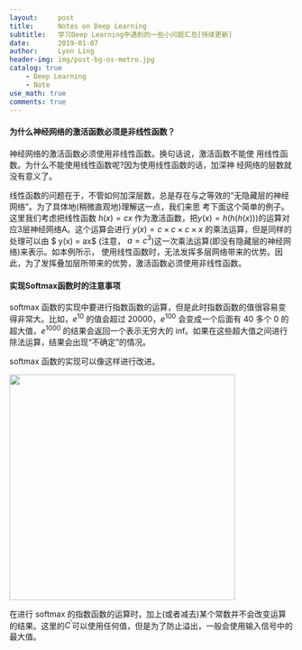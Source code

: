 ```yaml
---
layout:     post
title:      Notes on Deep Learning
subtitle:   学习Deep Learning中遇到的一些小问题汇总[持续更新]
date:       2019-01-07
author:     Lyon Ling
header-img: img/post-bg-os-metro.jpg
catalog: true
    - Deep Learning
    - Note
use_math: true
comments: true
---
```




#### 为什么神经网络的激活函数必须是非线性函数？

神经网络的激活函数必须使用非线性函数。换句话说，激活函数不能使 用线性函数。为什么不能使用线性函数呢?因为使用线性函数的话，加深神 经网络的层数就没有意义了。

线性函数的问题在于，不管如何加深层数，总是存在与之等效的“无隐藏层的神经网络”。为了具体地(稍微直观地)理解这一点，我们来思 考下面这个简单的例子。这里我们考虑把线性函数 $h(x) = cx$ 作为激活函数，把$y(x) = h(h(h(x)))$的运算对应3层神经网络A。这个运算会进行 $y(x) = c × c × c × x$ 的乘法运算，但是同样的处理可以由 $ y(x) = ax$ (注意， $a = c^3$)这一次乘法运算(即没有隐藏层的神经网络)来表示。如本例所示， 使用线性函数时，无法发挥多层网络带来的优势。因此，为了发挥叠加层所带来的优势，激活函数必须使用非线性函数。 

#### 实现Softmax函数时的注意事项

softmax 函数的实现中要进行指数函数的运算，但是此时指数函数的值很容易变得非常大。比如，$e^{10}$ 的值会超过 20000，$e^{100}$ 会变成一个后面有 40 多个 0 的超大值，$e^{1000}$ 的结果会返回一个表示无穷大的 inf。如果在这些超大值之间进行除法运算，结果会出现“不确定”的情况。

softmax 函数的实现可以像这样进行改进。

<img src="https://ws3.sinaimg.cn/large/006tNc79gy1fyya09c0kkj30m40c8dhb.jpg" width="400" />

在进行 softmax 的指数函数的运算时，加上(或者减去)某个常数并不会改变运算的结果。这里的$C^{\prime}$可以使用任何值，但是为了防止溢出，一般会使用输入信号中的最大值。